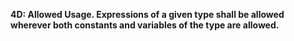 **4D: Allowed Usage.  Expressions of a given type shall be allowed wherever both constants and variables of the type are allowed.**
